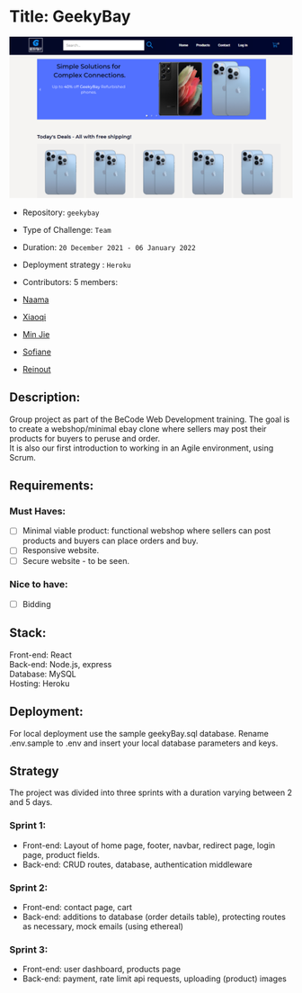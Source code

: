 # Title: GeekyBay

[![geekybay](frontend/src/assets/screenshot.PNG)](https://geekybay.herokuapp.com/)

- Repository: `geekybay`
- Type of Challenge: `Team`
- Duration:  `20 December 2021 - 06 January 2022`
- Deployment strategy : `Heroku`
- Contributors: 5 members:

 - [Naama](https://github.com/N-Kaplan)
 - [Xiaoqi](https://github.com/830503)
 - [Min Jie](https://github.com/minjie0501)
 - [Sofiane](https://github.com/makhouts/)
 - [Reinout](https://github.com/ReinoutDeBleser)

## Description:

Group project as part of the BeCode Web Development training. The goal is to create a webshop/minimal ebay clone where sellers may post their products for buyers to peruse and order. \
It is also our first introduction to working in an Agile environment, using Scrum.

## Requirements:

### Must Haves: 
 - [ ] Minimal viable product: functional webshop where sellers can post products and buyers can place orders and buy.
 - [ ] Responsive website.
 - [ ] Secure website - to be seen.

### Nice to have:
 - [ ] Bidding

## Stack:

Front-end: React\
Back-end: Node.js, express\
Database: MySQL\
Hosting: Heroku

## Deployment:

For local deployment use the sample geekyBay.sql database.
Rename .env.sample to .env and insert your local database parameters and keys.

## Strategy 

The project was divided into three sprints with a duration varying between 2 and 5 days.
### Sprint 1:
 - Front-end: Layout of home page, footer, navbar, redirect page, login page, product fields.
 - Back-end: CRUD routes, database, authentication middleware
### Sprint 2:
 - Front-end: contact page, cart
 - Back-end: additions to database (order details table), protecting routes as necessary, mock emails (using ethereal) 
### Sprint 3:
 - Front-end: user dashboard, products page
 - Back-end: payment, rate limit api requests, uploading (product) images
 


